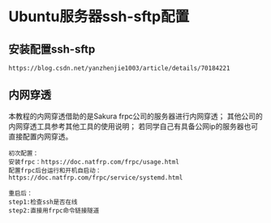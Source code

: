# Ubuntu服务器ssh-sftp配置
## 安装配置ssh-sftp
```
https://blog.csdn.net/yanzhenjie1003/article/details/70184221
```
## 内网穿透
本教程的内网穿透借助的是Sakura frpc公司的服务器进行内网穿透；
其他公司的内网穿透工具参考其他工具的使用说明；
若同学自己有具备公网ip的服务器也可直接配置内网穿透。
```
初次配置：
安装frpc：https://doc.natfrp.com/frpc/usage.html
配置frpc后台运行和开机自启动：https://doc.natfrp.com/frpc/service/systemd.html

重启后：
step1:检查ssh是否在线
step2:直接用frpc命令链接隧道
```
